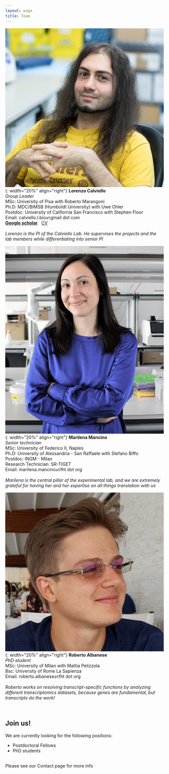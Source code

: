 ```yaml
---
layout: page
title: Team
---
```



![LorenzoC](/img/lorenzoc.jpeg){: width="20%" align="right"}
**Lorenzo Calviello**  
*Group Leader*  
MSc: University of Pisa with Roberto Marangoni
<br>
Ph.D: MDC/BIMSB (Humboldt University) with Uwe Ohler
<br>
Postdoc: University of California San Francisco with Stephen Floor &nbsp;
<br>
Email: calviello.l.bio`at`gmail dot com
<br>
<strong><a href="https://scholar.google.com/citations?user=p2emlPUAAAAJ&hl=en" target="_blank" rel="noopener">Google scholar</a></strong> &nbsp;
<a href="/img/CV_Lorenzo_Calviello.pdf" target="_blank">CV</a>&nbsp;
<br>
<br>
*Lorenzo is the PI of the Calviello Lab. He supervises the projects and the lab members while differentiating into senior PI*


![LorenzoC](/img/Marilena.png){: width="20%" align="right"}
**Marilena Mancino**  
*Senior technician*  
MSc: University of Federico II, Naples
<br>
Ph.D: University of Alessandria - San Raffaele with Stefano Biffo
<br>
Postdoc: INGM - Milan 
<br>
Research Technician: SR-TIGET 
<br>
Email: marilena.mancino`at`fht dot org
<br>
<br>
*Marilena is the central pillar of the experimental lab, and we are extremely grateful for having her and her expertise on all things translation with us*


![LorenzoC](/img/Roberto_alb.png){: width="20%" align="right"}
**Roberto Albanese**  
*PhD student*  
MSc: University of Milan with Mattia Pelizzola
<br>
Bsc: University of Rome La Sapienza
<br>
Email: roberto.albanese`at`fht dot org
<br>
<br>
*Roberto works on resolving transcript-specific functions by analyzing different transcriptomics datasets, because genes are fundamental, but transcripts do the work!*


<br>

## Join us!  
We are currently looking for the following positions:
- Postdoctoral Fellows  
- PhD students
<br>
Please see our Contact page for more info
